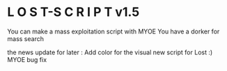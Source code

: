 # L  O  S  T-S  C  R  I  P  T v1.5

You can make a mass exploitation script with MYOE 
You have a dorker for mass search 

the news update for later :
Add color for the visual
new script for Lost :)
MYOE bug fix
